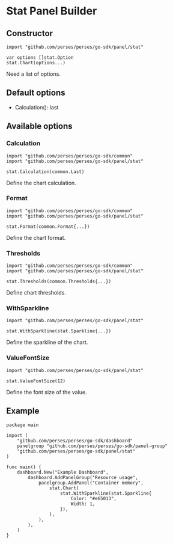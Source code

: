 # Stat Panel Builder

## Constructor

```golang
import "github.com/perses/perses/go-sdk/panel/stat"

var options []stat.Option
stat.Chart(options...)
```

Need a list of options.

## Default options

- Calculation(): last

## Available options

### Calculation

```golang
import "github.com/perses/perses/go-sdk/common"
import "github.com/perses/perses/go-sdk/panel/stat" 

stat.Calculation(common.Last)
```

Define the chart calculation.

### Format

```golang
import "github.com/perses/perses/go-sdk/common"
import "github.com/perses/perses/go-sdk/panel/stat" 

stat.Format(common.Format{...})
```

Define the chart format.

### Thresholds

```golang
import "github.com/perses/perses/go-sdk/common"
import "github.com/perses/perses/go-sdk/panel/stat"

stat.Thresholds(common.Thresholds{...})
```

Define chart thresholds.

### WithSparkline

```golang
import "github.com/perses/perses/go-sdk/panel/stat" 

stat.WithSparkline(stat.Sparkline{...})
```

Define the sparkline of the chart.

### ValueFontSize

```golang
import "github.com/perses/perses/go-sdk/panel/stat" 

stat.ValueFontSize(12)
```

Define the font size of the value.

## Example

```golang
package main

import (
	"github.com/perses/perses/go-sdk/dashboard"
	panelgroup "github.com/perses/perses/go-sdk/panel-group"
	"github.com/perses/perses/go-sdk/panel/stat"
)

func main() {
	dashboard.New("Example Dashboard",
		dashboard.AddPanelGroup("Resource usage",
			panelgroup.AddPanel("Container memory",
				stat.Chart(
					stat.WithSparkline(stat.Sparkline{
						Color: "#e65013",
						Width: 1,
					}),
				),
			),
		),
	)
}
```